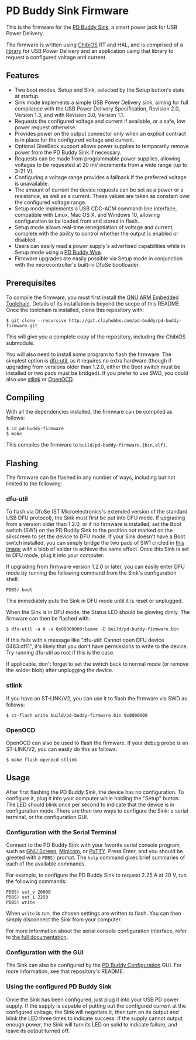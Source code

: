# PD Buddy Sink Firmware

This is the firmware for the [PD Buddy Sink][], a smart power jack for USB
Power Delivery.

The firmware is written using [ChibiOS][] RT and HAL, and is comprised of a
[library][] for USB Power Delivery and an application using that library to
request a configured voltage and current.

[PD Buddy Sink]: https://git.clayhobbs.com/pd-buddy/pd-buddy-sink
[ChibiOS]: http://www.chibios.org/
[library]: lib/README.md

## Features

* Two boot modes, Setup and Sink, selected by the Setup button's state at
  startup.
* Sink mode implements a simple USB Power Delivery sink, aiming for full
  compliance with the USB Power Delivery Specification, Revision 2.0,
  Version 1.3, and with Revision 3.0, Version 1.1.
* Requests the configured voltage and current if available, or a safe, low
  power request otherwise.
* Provides power on the output connector only when an explicit contract is in
  place for the configured voltage and current.
* Optional GiveBack support allows power supplies to temporarily remove power
  from the PD Buddy Sink if necessary.
* Requests can be made from programmable power supplies, allowing voltages to
  be requested at 20 mV increments from a wide range (up to 3-21 V).
* Configuring a voltage range provides a fallback if the preferred voltage is
  unavailable.
* The amount of current the device requests can be set as a power or a
  resistance, as well as a current.  These values are taken as constant over
  the configured voltage range.
* Setup mode implements a USB CDC-ACM command-line interface, compatible with
  Linux, Mac OS X, and Windows 10, allowing configuration to be loaded from and
  stored in flash.
* Setup mode allows real-time renegotiation of voltage and current, complete
  with the ability to control whether the output is enabled or disabled.
* Users can easily read a power supply's advertised capabilities while in Setup
  mode using a [PD Buddy Wye][].
* Firmware upgrades are easily possible via Setup mode in conjunction with the
  microcontroller's built-in DfuSe bootloader.

[PD Buddy Wye]: https://git.clayhobbs.com/pd-buddy/pd-buddy-wye

## Prerequisites

To compile the firmware, you must first install the [GNU ARM Embedded
Toolchain][toolchain].  Details of its installation is beyond the scope of this
README.  Once the toolchain is installed, clone this repository with:

    $ git clone --recursive http://git.clayhobbs.com/pd-buddy/pd-buddy-firmware.git

This will give you a complete copy of the repository, including the ChibiOS
submodule.

You will also need to install some program to flash the firmware.  The simplest
option is [dfu-util][], as it requires no extra hardware (though if upgrading
from versions older than 1.2.0, either the Boot switch must be installed or two
pads must be bridged).  If you prefer to use SWD, you could also use [stlink][]
or [OpenOCD][].

[toolchain]: https://launchpad.net/gcc-arm-embedded
[dfu-util]: http://dfu-util.sourceforge.net/
[stlink]: https://github.com/texane/stlink
[OpenOCD]: http://openocd.org/

## Compiling

With all the dependencies installed, the firmware can be compiled as follows:

    $ cd pd-buddy-firmware
    $ make

This compiles the firmware to `build/pd-buddy-firmware.{bin,elf}`.

## Flashing

The firmware can be flashed in any number of ways, including but not limited to
the following:

### dfu-util

To flash via DfuSe (ST Microelectronics's extended version of the standard USB
DFU protocol), the Sink must first be put into DFU mode.  If upgrading from a
version older than 1.2.0, or if no firmware is installed, set the Boot switch
(SW1) on the PD Buddy Sink to the position not marked on the silkscreen to set
the device to DFU mode.  If your Sink doesn't have a Boot switch installed, you
can simply bridge the two pads of SW1 circled in [this image][dfu pads] with a
blob of solder to achieve the same effect.  Once this Sink is set to DFU mode,
plug it into your computer.

If upgrading from firmware version 1.2.0 or later, you can easily enter DFU
mode by running the following command from the Sink's configuration shell:

    PDBS) boot

This immediately puts the Sink in DFU mode until it is reset or unplugged.

When the Sink is in DFU mode, the Status LED should be glowing dimly.  The
firmware can then be flashed with:

    $ dfu-util -a 0 -s 0x08000000:leave -D build/pd-buddy-firmware.bin

If this fails with a message like "dfu-util: Cannot open DFU device 0483:df11",
it's likely that you don't have permissions to write to the device.  Try
running dfu-util as root if this is the case.

If applicable, don't forget to set the switch back to normal mode (or remove
the solder blob) after unplugging the device.

[dfu pads]: docs/dfu_pads.jpg

### stlink

If you have an ST-LINK/V2, you can use it to flash the firmware via SWD as
follows:

    $ st-flash write build/pd-buddy-firmware.bin 0x8000000

### OpenOCD

OpenOCD can also be used to flash the firmware.  If your debug probe is an
ST-LINK/V2, you can easily do this as follows:

    $ make flash-openocd-stlink

## Usage

After first flashing the PD Buddy Sink, the device has no configuration.  To
configure it, plug it into your computer while holding the "Setup" button.  The
LED should blink once per second to indicate that the device is in
configuration mode.  There are then two ways to configure the Sink: a serial
terminal, or the configuration GUI.

### Configuration with the Serial Terminal

Connect to the PD Buddy Sink with your favorite serial console program, such as
[GNU Screen][], [Minicom][], or [PuTTY][].  Press Enter, and you should be
greeted with a `PDBS)` prompt.  The `help` command gives brief summaries of
each of the available commands.

For example, to configure the PD Buddy Sink to request 2.25 A at 20 V, run the
following commands:

    PDBS) set_v 20000
    PDBS) set_i 2250
    PDBS) write

When `write` is run, the chosen settings are written to flash.  You can then
simply disconnect the Sink from your computer.

For more information about the serial console configuration interface, refer to
[the full documentation][shell docs].

[GNU Screen]: https://www.gnu.org/software/screen/
[Minicom]: https://alioth.debian.org/projects/minicom
[PuTTY]: http://www.chiark.greenend.org.uk/~sgtatham/putty/
[shell docs]: docs/console_config.md

### Configuration with the GUI

The Sink can also be configured by the [PD Buddy Configuration][pd-buddy-gtk]
GUI.  For more information, see that repository's README.

[pd-buddy-gtk]: https://git.clayhobbs.com/pd-buddy/pd-buddy-gtk

### Using the configured PD Buddy Sink

Once the Sink has been configured, just plug it into your USB PD power supply.
If the supply is capable of putting out the configured current at the
configured voltage, the Sink will negotiate it, then turn on its output and
blink the LED three times to indicate success.  If the supply cannot output
enough power, the Sink will turn its LED on solid to indicate failure, and
leave its output turned off.
